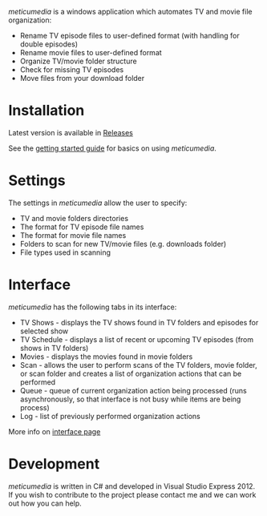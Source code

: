 _meticumedia_ is a windows application which automates TV and movie file organization:
  * Rename TV episode files to user-defined format (with handling for double episodes)
  * Rename movie files to user-defined format
  * Organize TV/movie folder structure
  * Check for missing TV episodes
  * Move files from your download folder

# Installation #
Latest version is available in [Releases](https://github.com/Garreye/meticumedia/releases/)

See the [getting started guide](https://github.com/Garreye/meticumedia/wiki/GettingStarted) for basics on using _meticumedia_.

# Settings #
The settings in _meticumedia_ allow the user to specify:
  * TV and movie folders directories
  * The format for TV episode file names
  * The format for movie file names
  * Folders to scan for new TV/movie files (e.g. downloads folder)
  * File types used in scanning

# Interface #
_meticumedia_ has the following tabs in its interface:
  * TV Shows - displays the TV shows found in TV folders and episodes for selected show
  * TV Schedule - displays a list of recent or upcoming TV episodes (from shows in TV folders)
  * Movies - displays the movies found in movie folders
  * Scan - allows the user to perform scans of the TV folders, movie folder, or scan folder and creates a list of organization actions that can be performed
  * Queue - queue of current organization action being processed (runs asynchronously, so that interface is not busy while items are being process)
  * Log - list of previously performed organization actions

More info on [interface page](https://github.com/Garreye/meticumedia/wiki/Interface)

# Development #
_meticumedia_ is written in C# and developed in Visual Studio Express 2012. If you wish to contribute to the project please contact me and we can work out how you can help.
